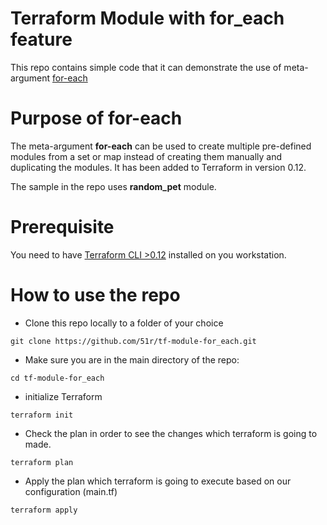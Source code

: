 # Terraform Module with for_each feature
This repo contains simple code that it can demonstrate the use of meta-argument [for-each](https://www.terraform.io/language/meta-arguments/for_each)

# Purpose of for-each

The meta-argument **for-each** can be used to create multiple pre-defined modules from a set or map instead of creating them manually and duplicating the modules. It has been added to Terraform in version 0.12.

The sample in the repo uses **random_pet** module. 

# Prerequisite
You need to have [Terraform CLI >0.12](https://learn.hashicorp.com/tutorials/terraform/install-cli) installed on you workstation. 

# How to use the repo

* Clone this repo locally to a folder of your choice
```
git clone https://github.com/51r/tf-module-for_each.git
```

* Make sure you are in the main directory of the repo:
```
cd tf-module-for_each
```

* initialize Terraform  
```
terraform init
```

* Check the plan in order to see the changes which terraform is going to made.
```
terraform plan
```

* Apply the plan which terraform is going to execute based on our configuration (main.tf)
```
terraform apply
```

